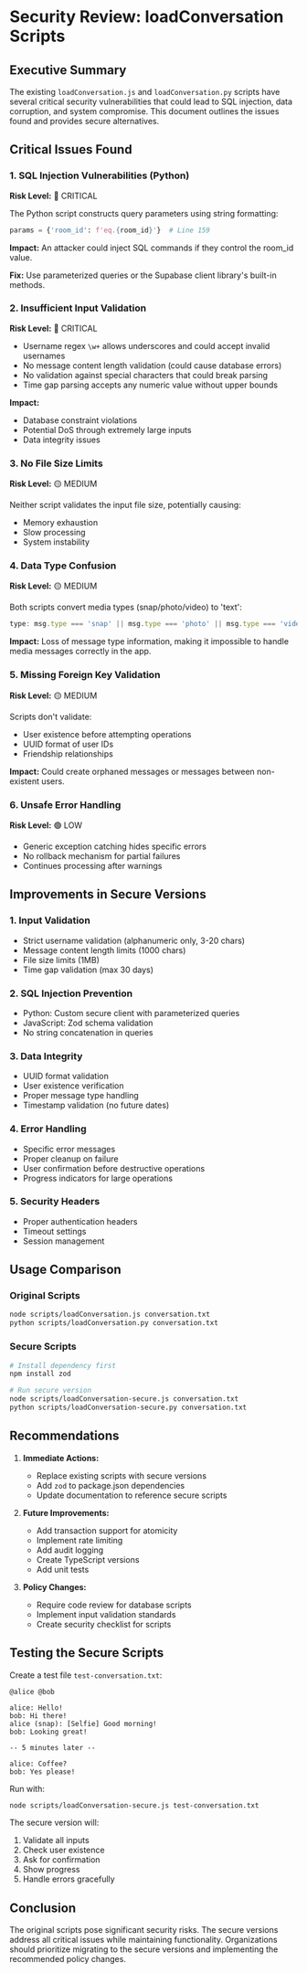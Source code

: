 # Security Review: loadConversation Scripts

## Executive Summary

The existing `loadConversation.js` and `loadConversation.py` scripts have several critical security vulnerabilities that could lead to SQL injection, data corruption, and system compromise. This document outlines the issues found and provides secure alternatives.

## Critical Issues Found

### 1. SQL Injection Vulnerabilities (Python)

**Risk Level:** 🔴 CRITICAL

The Python script constructs query parameters using string formatting:
```python
params = {'room_id': f'eq.{room_id}'}  # Line 159
```

**Impact:** An attacker could inject SQL commands if they control the room_id value.

**Fix:** Use parameterized queries or the Supabase client library's built-in methods.

### 2. Insufficient Input Validation

**Risk Level:** 🔴 CRITICAL

- Username regex `\w+` allows underscores and could accept invalid usernames
- No message content length validation (could cause database errors)
- No validation against special characters that could break parsing
- Time gap parsing accepts any numeric value without upper bounds

**Impact:** 
- Database constraint violations
- Potential DoS through extremely large inputs
- Data integrity issues

### 3. No File Size Limits

**Risk Level:** 🟡 MEDIUM

Neither script validates the input file size, potentially causing:
- Memory exhaustion
- Slow processing
- System instability

### 4. Data Type Confusion

**Risk Level:** 🟡 MEDIUM

Both scripts convert media types (snap/photo/video) to 'text':
```javascript
type: msg.type === 'snap' || msg.type === 'photo' || msg.type === 'video' ? 'text' : msg.type
```

**Impact:** Loss of message type information, making it impossible to handle media messages correctly in the app.

### 5. Missing Foreign Key Validation

**Risk Level:** 🟡 MEDIUM

Scripts don't validate:
- User existence before attempting operations
- UUID format of user IDs
- Friendship relationships

**Impact:** Could create orphaned messages or messages between non-existent users.

### 6. Unsafe Error Handling

**Risk Level:** 🟢 LOW

- Generic exception catching hides specific errors
- No rollback mechanism for partial failures
- Continues processing after warnings

## Improvements in Secure Versions

### 1. Input Validation
- Strict username validation (alphanumeric only, 3-20 chars)
- Message content length limits (1000 chars)
- File size limits (1MB)
- Time gap validation (max 30 days)

### 2. SQL Injection Prevention
- Python: Custom secure client with parameterized queries
- JavaScript: Zod schema validation
- No string concatenation in queries

### 3. Data Integrity
- UUID format validation
- User existence verification
- Proper message type handling
- Timestamp validation (no future dates)

### 4. Error Handling
- Specific error messages
- Proper cleanup on failure
- User confirmation before destructive operations
- Progress indicators for large operations

### 5. Security Headers
- Proper authentication headers
- Timeout settings
- Session management

## Usage Comparison

### Original Scripts
```bash
node scripts/loadConversation.js conversation.txt
python scripts/loadConversation.py conversation.txt
```

### Secure Scripts
```bash
# Install dependency first
npm install zod

# Run secure version
node scripts/loadConversation-secure.js conversation.txt
python scripts/loadConversation-secure.py conversation.txt
```

## Recommendations

1. **Immediate Actions:**
   - Replace existing scripts with secure versions
   - Add `zod` to package.json dependencies
   - Update documentation to reference secure scripts

2. **Future Improvements:**
   - Add transaction support for atomicity
   - Implement rate limiting
   - Add audit logging
   - Create TypeScript versions
   - Add unit tests

3. **Policy Changes:**
   - Require code review for database scripts
   - Implement input validation standards
   - Create security checklist for scripts

## Testing the Secure Scripts

Create a test file `test-conversation.txt`:
```
@alice @bob

alice: Hello!
bob: Hi there!
alice (snap): [Selfie] Good morning!
bob: Looking great!

-- 5 minutes later --

alice: Coffee?
bob: Yes please!
```

Run with:
```bash
node scripts/loadConversation-secure.js test-conversation.txt
```

The secure version will:
1. Validate all inputs
2. Check user existence
3. Ask for confirmation
4. Show progress
5. Handle errors gracefully

## Conclusion

The original scripts pose significant security risks. The secure versions address all critical issues while maintaining functionality. Organizations should prioritize migrating to the secure versions and implementing the recommended policy changes.